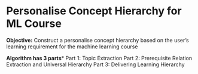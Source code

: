 # Personalise Concept Hierarchy for ML Course
**Objective:** Construct a personalise concept hierarchy based on the user’s learning requirement for the machine learning course


**Algorithm has 3 parts***
Part 1: Topic Extraction
Part 2: Prerequisite Relation Extraction and Universal Hierarchy
Part 3: Delivering Learning Hierarchy